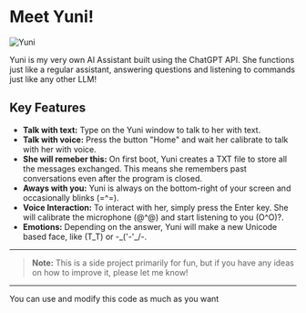 # Meet Yuni!

![Yuni](https://imgur.com/l5BbPAZ.png)

Yuni is my very own AI Assistant built using the ChatGPT API. She functions just like a regular assistant, answering questions and listening to commands just like any other LLM!

## Key Features

- **Talk with text:** Type on the Yuni window to talk to her with text.
- **Talk with voice:** Press the button "Home" and wait her calibrate to talk with her with voice.
- **She will remeber this:** On first boot, Yuni creates a TXT file to store all the messages exchanged. This means she remembers past conversations even after the program is closed.
- **Aways with you:** Yuni is always on the bottom-right of your screen and occasionally blinks (=^=).
- **Voice Interaction:** To interact with her, simply press the Enter key. She will calibrate the microphone (@^@) and start listening to you (O^O)?.
- **Emotions:** Depending on the answer, Yuni will make a new Unicode based face, like (T_T) or -\_('-'_/-.

---



> **Note:** This is a side project primarily for fun, but if you have any ideas on how to improve it, please let me know!



---

You can use and modify this code as much as you want
